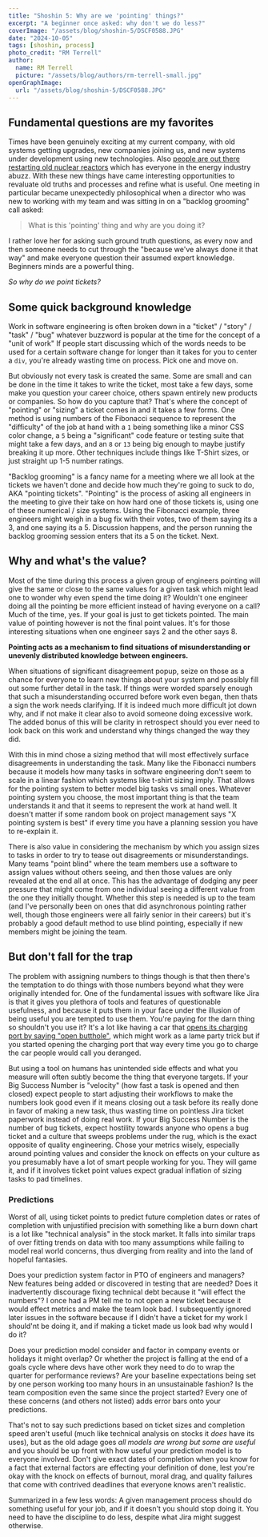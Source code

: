 ```yaml
---
title: "Shoshin 5: Why are we 'pointing' things?"
excerpt: "A beginner once asked: why don't we do less?"
coverImage: "/assets/blog/shoshin-5/DSCF0588.JPG"
date: "2024-10-05"
tags: [shoshin, process]
photo_credit: "RM Terrell"
author:
  name: RM Terrell
  picture: "/assets/blog/authors/rm-terrell-small.jpg"
openGraphImage:
  url: "/assets/blog/shoshin-5/DSCF0588.JPG"
---
```


## Fundamental questions are my favorites

Times have been genuinely exciting at my current company, with old systems getting upgrades, new companies joining us, and new systems under development using new technologies. Also [people are out there restarting old nuclear reactors](https://arstechnica.com/ai/2024/09/re-opened-three-mile-island-will-power-ai-data-centers-under-new-deal/) which has everyone in the energy industry abuzz. With these new things have came interesting opportunities to revaluate old truths and processes and refine what is useful. One meeting in particular became unexpectedly philosophical when a director who was new to working with my team and was sitting in on a "backlog grooming" call asked:

> What is this 'pointing' thing and why are you doing it?

I rather love her for asking such ground truth questions, as every now and then someone needs to cut through the "because we've always done it that way" and make everyone question their assumed expert knowledge. Beginners minds are a powerful thing.

_So why do we point tickets?_

## Some quick background knowledge

Work in software engineering is often broken down in a "ticket" / "story" / "task" / "bug" whatever buzzword is popular at the time for the concept of a "unit of work" If people start discussing which of the words needs to be used for a certain software change for longer than it takes for you to center a `div`, you're already wasting time on process. Pick one and move on.

But obviously not every task is created the same. Some are small and can be done in the time it takes to write the ticket, most take a few days, some make you question your career choice, others spawn entirely new products or companies. So how do you capture that? That's where the concept of "pointing" or "sizing" a ticket comes in and it takes a few forms. One method is using numbers of the Fibonacci sequence to represent the "difficulty" of the job at hand with a `1` being something like a minor CSS color change, a `5` being a "significant" code feature or testing suite that might take a few days, and an `8` or `13` being big enough to maybe justify breaking it up more. Other techniques include things like T-Shirt sizes, or just straight up 1-5 number ratings.

"Backlog grooming" is a fancy name for a meeting where we all look at the tickets we haven't done and decide how much they're going to suck to do, AKA "pointing tickets". "Pointing" is the process of asking all engineers in the meeting to give their take on how hard one of those tickets is, using one of these numerical / size systems. Using the Fibonacci example, three engineers might weigh in a bug fix with their votes, two of them saying its a 3, and one saying its a 5. Discussion happens, and the person running the backlog grooming session enters that its a 5 on the ticket. Next.

## Why and what's the value?

Most of the time during this process a given group of engineers pointing will give the same or close to the same values for a given task which might lead one to wonder why even spend the time doing it? Wouldn't one engineer doing all the pointing be more efficient instead of having everyone on a call? Much of the time, yes. If your goal is just to get tickets pointed. The main value of pointing however is not the final point values. It's for those interesting situations when one engineer says 2 and the other says 8.

<strong>Pointing acts as a mechanism to find situations of misunderstanding or unevenly distributed knowledge between engineers.</strong>

When situations of significant disagreement popup, seize on those as a chance for everyone to learn new things about your system and possibly fill out some further detail in the task. If things were worded sparsely enough that such a misunderstanding occurred before work even began, then thats a sign the work needs clarifying. If it is indeed much more difficult jot down why, and if not make it clear also to avoid someone doing excessive work. The added bonus of this will be clarity in retrospect should you ever need to look back on this work and understand why things changed the way they did.

With this in mind chose a sizing method that will most effectively surface disagreements in understanding the task. Many like the Fibonacci numbers because it models how many tasks in software engineering don't seem to scale in a linear fashion which systems like t-shirt sizing imply. That allows for the pointing system to better model big tasks vs small ones. Whatever pointing system you choose, the most important thing is that the team understands it and that it seems to represent the work at hand well. It doesn't matter if some random book on project management says "X pointing system is best" if every time you have a planning session you have to re-explain it.

There is also value in considering the mechanism by which you assign sizes to tasks in order to try to tease out disagreements or misunderstandings. Many teams "point blind" where the team members use a software to assign values without others seeing, and then those values are only revealed at the end all at once. This has the advantage of dodging any peer pressure that might come from one individual seeing a different value from the one they initially thought. Whether this step is needed is up to the team (and I've personally been on ones that did asynchronous pointing rather well, though those engineers were all fairly senior in their careers) but it's probably a good default method to use blind pointing, especially if new members might be joining the team.

## But don't fall for the trap

The problem with assigning numbers to things though is that then there's the temptation to do things with those numbers beyond what they were originally intended for. One of the fundamental issues with software like Jira is that it gives you plethora of tools and features of questionable usefulness, and because it puts them in your face under the illusion of being useful you are tempted to use them. You're paying for the darn thing so shouldn't you use it? It's a lot like having a car that [opens its charging port by saying "open butthole"](https://gizmodo.com/tesla-owners-say-open-butthole-and-get-a-little-surp-1846666529), which might work as a lame party trick but if you started opening the charging port that way every time you go to charge the car people would call you deranged.

But using a tool on humans has unintended side effects and what you measure will often subtly become the thing that everyone targets. If your Big Success Number is "velocity" (how fast a task is opened and then closed) expect people to start adjusting their workflows to make the numbers look good even if it means closing out a task before its really done in favor of making a new task, thus wasting time on pointless Jira ticket paperwork instead of doing real work. If your Big Success Number is the number of bug tickets, expect hostility towards anyone who opens a bug ticket and a culture that sweeps problems under the rug, which is the exact opposite of quality engineering. Chose your metrics wisely, especially around pointing values and consider the knock on effects on your culture as you presumably have a lot of smart people working for you. They will game it, and  if it involves ticket point values expect gradual inflation of sizing tasks to pad timelines.

### Predictions

Worst of all, using ticket points to predict future completion dates or rates of completion with unjustified precision with something like a burn down chart is a lot like "technical analysis" in the stock market. It falls into similar traps of over fitting trends on data with too many assumptions while failing to model real world concerns, thus diverging from reality and into the land of hopeful fantasies.

Does your prediction system factor in PTO of engineers and managers? New features being added or discovered in testing that are needed? Does it inadvertently discourage fixing technical debt because it "will effect the numbers"? I once had a PM tell me to not open a new ticket because it would effect metrics and make the team look bad. I subsequently ignored later issues in the software because if I didn't have a ticket for my work I should'nt be doing it, and if making a ticket made us look bad why would I do it?

Does your prediction model consider and factor in company events or holidays it might overlap? Or whether the project is falling at the end of a goals cycle where devs have other work they need to do to wrap the quarter for performance reviews? Are your baseline expectations being set by one person working too many hours in an unsustainable fashion? Is the team composition even the same since the project started? Every one of these concerns (and others not listed) adds error bars onto your predictions.

That's not to say such predictions based on ticket sizes and completion speed aren't useful (much like technical analysis on stocks it _does_ have its uses), but as the old adage goes _all models are wrong but some are useful_ and you should be up front with how useful your prediction model is to everyone involved. Don't give exact dates of completion when you know for a fact that external factors are effecting your definition of done, lest you're okay with the knock on effects of burnout, moral drag, and quality failures that come with contrived deadlines that everyone knows aren't realistic.

Summarized in a few less words: A given management process should do something useful for your job, and if it doesn't you should stop doing it. You need to have the discipline to do less, despite what Jira might suggest otherwise.
